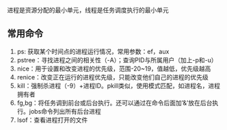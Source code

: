 进程是资源分配的最小单元，线程是任务调度执行的最小单元

## 常用命令

1. ps: 获取某个时间点的进程运行情况，常用参数：ef，aux
2. pstree：寻找进程之间的相关性（-A）；查询PID与所属用户（加上-p和-u）
3. nice：用于设置和改变进程的优先级，范围-20~19，值越低，优先级越高
4. renice：改变正在运行的进程优先级，只能改变他们自己的进程的优先级
5. kill：强制杀进程（-9）+进程ID。pkill类似，使用模式匹配，如进程名，进程拥有者
6. fg,bg：将任务调到前台或后台执行。还可以通过在命令后面加’&’放在后台执行。jobs命令列出所有后台进程
7. lsof：查看进程打开的文件